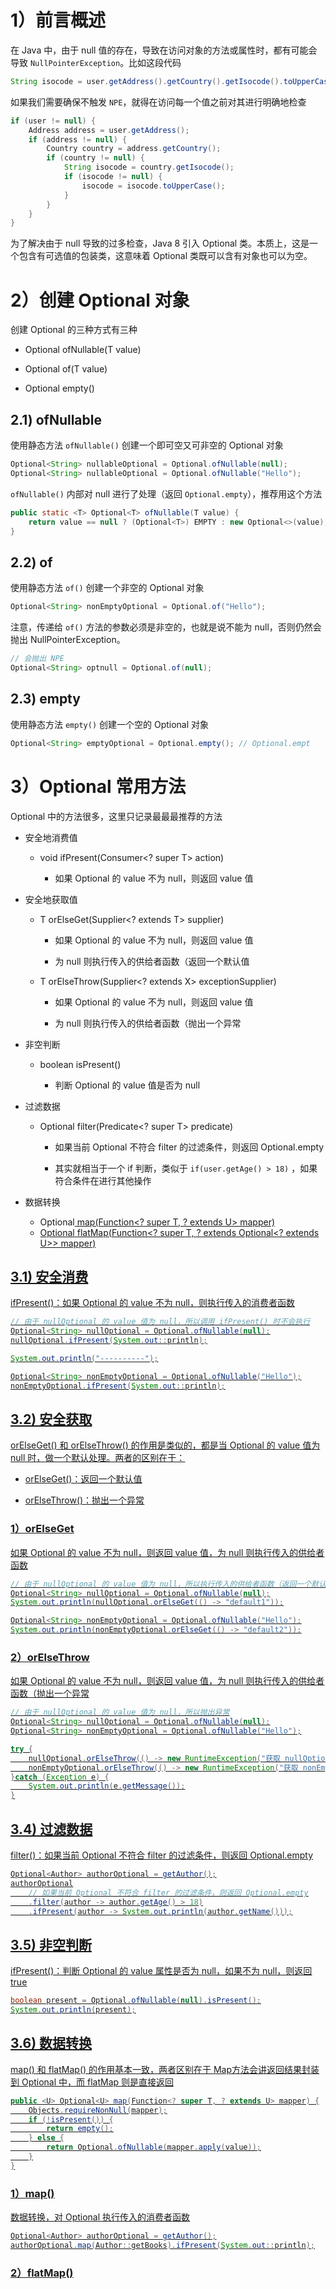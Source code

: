 # 1）前言概述

在 Java 中，由于 null 值的存在，导致在访问对象的方法或属性时，都有可能会导致 `NullPointerException`。比如这段代码

```java
String isocode = user.getAddress().getCountry().getIsocode().toUpperCase();
```

如果我们需要确保不触发 `NPE`，就得在访问每一个值之前对其进行明确地检查

```java
if (user != null) {
    Address address = user.getAddress();
    if (address != null) {
        Country country = address.getCountry();
        if (country != null) {
            String isocode = country.getIsocode();
            if (isocode != null) {
                isocode = isocode.toUpperCase();
            }
        }
    }
}
```

为了解决由于 null 导致的过多检查，Java 8 引入 Optional 类。本质上，这是一个包含有可选值的包装类，这意味着 Optional 类既可以含有对象也可以为空。



# 2）创建 Optional 对象

创建 Optional 的三种方式有三种

- Optional<T> ofNullable(T value)

- Optional<T> of(T value)

- Optional<T> empty()

    

## 2.1) ofNullable

使用静态方法 `ofNullable()` 创建一个即可空又可非空的 Optional 对象

```java
Optional<String> nullableOptional = Optional.ofNullable(null);
Optional<String> nullableOptional = Optional.ofNullable("Hello");
```

`ofNullable()` 内部对 null 进行了处理（返回 `Optional.empty`），推荐用这个方法

```java
public static <T> Optional<T> ofNullable(T value) {
    return value == null ? (Optional<T>) EMPTY : new Optional<>(value);
}
```



## 2.2) of

使用静态方法 `of()` 创建一个非空的 Optional 对象

```java
Optional<String> nonEmptyOptional = Optional.of("Hello");
```

注意，传递给 `of()` 方法的参数必须是非空的，也就是说不能为 null，否则仍然会抛出 NullPointerException。

```java
// 会抛出 NPE
Optional<String> optnull = Optional.of(null);
```



## 2.3) empty

使用静态方法 `empty()` 创建一个空的 Optional 对象

```java
Optional<String> emptyOptional = Optional.empty(); // Optional.empt
```



# 3）Optional 常用方法

Optional 中的方法很多，这里只记录最最最推荐的方法

- 安全地消费值

    - void ifPresent(Consumer<? super T> action)

        - 如果 Optional 的 value 不为 null，则返回 value 值

        

- 安全地获取值

    - T orElseGet(Supplier<? extends T> supplier)

        - 如果 Optional 的 value 不为 null，则返回 value 值

        - 为 null 则执行传入的供给者函数（返回一个默认值

            

    - T orElseThrow(Supplier<? extends X> exceptionSupplier)

        - 如果 Optional 的 value 不为 null，则返回 value 值

        - 为 null 则执行传入的供给者函数（抛出一个异常

            

- 非空判断

    - boolean isPresent()

        - 判断 Optional 的 value 值是否为 null

            

- 过滤数据

    - Optional<T> filter(Predicate<? super T> predicate)

        - 如果当前 Optional 不符合 filter 的过滤条件，则返回 Optional.empty

        - 其实就相当于一个 if 判断，类似于 `if(user.getAge() > 18)` ，如果符合条件在进行其他操作

            

- 数据转换

    - Optional<U> map(Function<? super T, ? extends U> mapper)
    - Optional<U> flatMap(Function<? super T, ? extends Optional<? extends U>> mapper)



## 3.1) 安全消费

ifPresent()：如果 Optional 的 value 不为 null，则执行传入的消费者函数

```java
// 由于 nullOptional 的 value 值为 null，所以调用 ifPresent() 时不会执行
Optional<String> nullOptional = Optional.ofNullable(null);
nullOptional.ifPresent(System.out::println);

System.out.println("----------");

Optional<String> nonEmptyOptional = Optional.ofNullable("Hello");
nonEmptyOptional.ifPresent(System.out::println);
```



## 3.2) 安全获取

orElseGet() 和 orElseThrow() 的作用是类似的，都是当 Optional 的 value 值为 null 时，做一个默认处理。两者的区别在于：

- orElseGet()：返回一个默认值

- orElseThrow()：抛出一个异常

    

### 1）orElseGet

如果 Optional 的 value 不为 null，则返回 value 值，为 null 则执行传入的供给者函数

```java
// 由于 nullOptional 的 value 值为 null，所以执行传入的供给者函数（返回一个默认值 default1
Optional<String> nullOptional = Optional.ofNullable(null);
System.out.println(nullOptional.orElseGet(() -> "default1"));

Optional<String> nonEmptyOptional = Optional.ofNullable("Hello");
System.out.println(nonEmptyOptional.orElseGet(() -> "default2"));
```



### 2）orElseThrow

如果 Optional 的 value 不为 null，则返回 value 值，为 null 则执行传入的供给者函数（抛出一个异常

```java
// 由于 nullOptional 的 value 值为 null，所以抛出异常
Optional<String> nullOptional = Optional.ofNullable(null);
Optional<String> nonEmptyOptional = Optional.ofNullable("Hello");

try {
    nullOptional.orElseThrow(() -> new RuntimeException("获取 nullOptional 时出现异常！"));
    nonEmptyOptional.orElseThrow(() -> new RuntimeException("获取 nonEmptyOptional 时出现异常！"));
}catch (Exception e) {
    System.out.println(e.getMessage());
}
```



## 3.4) 过滤数据

filter()：如果当前 Optional 不符合 filter 的过滤条件，则返回 Optional.empty

```java
Optional<Author> authorOptional = getAuthor();
authorOptional
    // 如果当前 Optional 不符合 filter 的过滤条件，则返回 Optional.empty
    .filter(author -> author.getAge() > 18)
    .ifPresent(author -> System.out.println(author.getName()));
```



## 3.5) 非空判断

ifPresent()：判断 Optional 的 value 属性是否为 null，如果不为 null，则返回 true

```java
boolean present = Optional.ofNullable(null).isPresent();
System.out.println(present);
```



## 3.6) 数据转换

map() 和 flatMap() 的作用基本一致，两者区别在于 Map方法会讲返回结果封装到 Optional 中，而 flatMap 则是直接返回

```java
public <U> Optional<U> map(Function<? super T, ? extends U> mapper) {
    Objects.requireNonNull(mapper);
    if (!isPresent()) {
        return empty();
    } else {
        return Optional.ofNullable(mapper.apply(value));
    }
}
```



### 1）map()

数据转换，对 Optional 执行传入的消费者函数

```java
Optional<Author> authorOptional = getAuthor();
authorOptional.map(Author::getBooks).ifPresent(System.out::println);
```



### 2）flatMap()